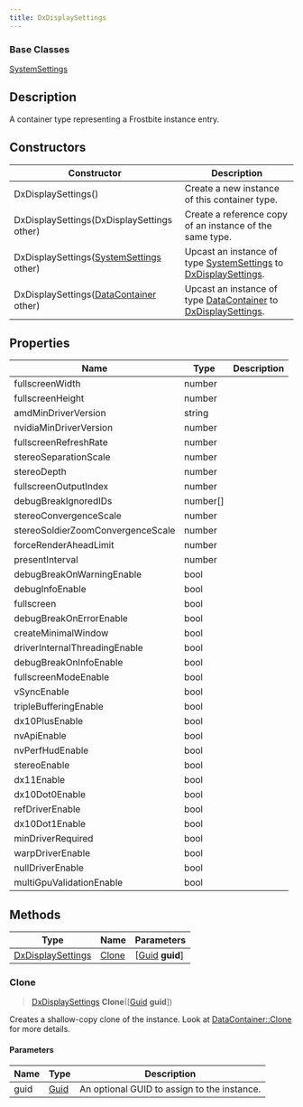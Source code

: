 ```yaml
---
title: DxDisplaySettings
---
```

### Base Classes

[SystemSettings](SystemSettings)

## Description

A container type representing a Frostbite instance entry.

## Constructors

| Constructor                                                                  | Description                                                                                                               |
| ---------------------------------------------------------------------------- | ------------------------------------------------------------------------------------------------------------------------- |
| DxDisplaySettings()                                                          | Create a new instance of this container type.                                                                             |
| DxDisplaySettings(DxDisplaySettings other)                                   | Create a reference copy of an instance of the same type.                                                                  |
| DxDisplaySettings([SystemSettings](SystemSettings) other)                    | Upcast an instance of type [SystemSettings](SystemSettings) to [DxDisplaySettings](DxDisplaySettings).                    |
| DxDisplaySettings([DataContainer](/vext/ref/shared/class/datacontainer) other) | Upcast an instance of type [DataContainer](/vext/ref/shared/class/datacontainer) to [DxDisplaySettings](DxDisplaySettings). |

## Properties

| Name                              | Type       | Description |
| --------------------------------- | ---------- | ----------- |
| fullscreenWidth                   | number     |             |
| fullscreenHeight                  | number     |             |
| amdMinDriverVersion               | string     |             |
| nvidiaMinDriverVersion            | number     |             |
| fullscreenRefreshRate             | number     |             |
| stereoSeparationScale             | number     |             |
| stereoDepth                       | number     |             |
| fullscreenOutputIndex             | number     |             |
| debugBreakIgnoredIDs              | number\[\] |             |
| stereoConvergenceScale            | number     |             |
| stereoSoldierZoomConvergenceScale | number     |             |
| forceRenderAheadLimit             | number     |             |
| presentInterval                   | number     |             |
| debugBreakOnWarningEnable         | bool       |             |
| debugInfoEnable                   | bool       |             |
| fullscreen                        | bool       |             |
| debugBreakOnErrorEnable           | bool       |             |
| createMinimalWindow               | bool       |             |
| driverInternalThreadingEnable     | bool       |             |
| debugBreakOnInfoEnable            | bool       |             |
| fullscreenModeEnable              | bool       |             |
| vSyncEnable                       | bool       |             |
| tripleBufferingEnable             | bool       |             |
| dx10PlusEnable                    | bool       |             |
| nvApiEnable                       | bool       |             |
| nvPerfHudEnable                   | bool       |             |
| stereoEnable                      | bool       |             |
| dx11Enable                        | bool       |             |
| dx10Dot0Enable                    | bool       |             |
| refDriverEnable                   | bool       |             |
| dx10Dot1Enable                    | bool       |             |
| minDriverRequired                 | bool       |             |
| warpDriverEnable                  | bool       |             |
| nullDriverEnable                  | bool       |             |
| multiGpuValidationEnable          | bool       |             |

## Methods

| Type                                   | Name            | Parameters                                     |
| -------------------------------------- | --------------- | ---------------------------------------------- |
| [DxDisplaySettings](DxDisplaySettings) | [Clone](#clone) | \[[Guid](/vext/ref/shared/class/guid) **guid**\] |

### Clone

> [DxDisplaySettings](DxDisplaySettings) **Clone**(\[[Guid](/vext/ref/shared/class/guid) **guid**\])

Creates a shallow-copy clone of the instance. Look at [DataContainer::Clone](/vext/ref/shared/class/datacontainer#clone) for more details.

#### Parameters

| Name | Type         | Description                                 |
| ---- | ------------ | ------------------------------------------- |
| guid | [Guid](Guid) | An optional GUID to assign to the instance. |
